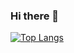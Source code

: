 ### Hi there 👋

[![Top Langs](https://github-readme-stats.vercel.app/api/top-langs/?username=hi-im-angel&layout=compact)](https://github.com/anuraghazra/github-readme-stats)

<!--
**hi-im-angel/hi-im-angel** is a ✨ _special_ ✨ repository because its `README.md` (this file) appears on your GitHub profile.

Here are some ideas to get you started:

- 🔭 I’m currently working on ...
- 🌱 I’m currently learning ...
- 👯 I’m looking to collaborate on ...
- 🤔 I’m looking for help with ...
- 💬 Ask me about ...
- 📫 How to reach me: ...
- 😄 Pronouns: ...
- ⚡ Fun fact: ...
-->
